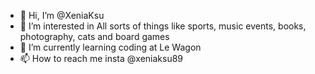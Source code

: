 - 👋 Hi, I’m @XeniaKsu
- 👀 I’m interested in All sorts of things like sports, music events, books, photography, cats and board games
- 🌱 I’m currently learning coding at Le Wagon
- 📫 How to reach me insta @xeniaksu89 

<!---
XeniaKsu/XeniaKsu is a ✨ special ✨ repository because its `README.md` (this file) appears on your GitHub profile.
You can click the Preview link to take a look at your changes.
--->
